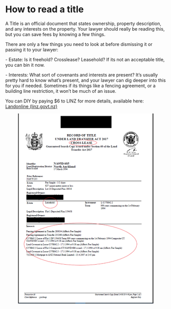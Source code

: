 # How to read a title

A Title is an official document that states ownership, property description, and any interests on the property. Your lawyer should really be reading this, but you can save fees by knowing a few things.

There are only a few things you need to look at before dismissing it or passing it to your lawyer:

\-          Estate: Is it freehold? Crosslease? Leasehold? If its not an acceptable title, you can bin it now.

\-          Interests: What sort of covenants and interests are present? It’s usually pretty hard to know what’s present, and your lawyer can dig deeper into this for you if needed. Sometimes if its things like a fencing agreement, or a building line restriction, it won’t be much of an issue.

You can DIY by paying $6 to LINZ for more details, available here: [Landonline (linz.govt.nz)](https://lrs.linz.govt.nz/search)

<figure><img src="../../.gitbook/assets/image (21).png" alt=""><figcaption></figcaption></figure>



